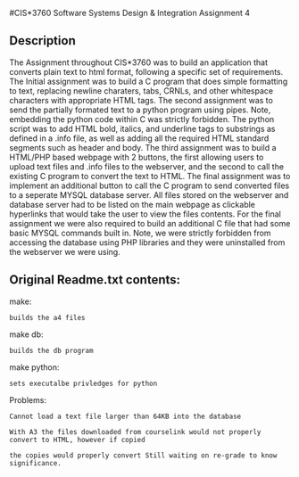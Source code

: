 #CIS*3760 Software Systems Design & Integration Assignment 4

Description
-----------

The Assignment throughout CIS*3760 was to build an application that converts plain text to html format, following a specific set of 
requirements. The Initial assignment was to build a C program that does simple formatting to text, replacing newline charaters, 
tabs, CRNLs, and other whitespace characters with appropriate HTML tags. The second assignment was to send the partially formated 
text to a python program using pipes. Note, embedding the python code within C was strictly forbidden. The python script was to 
add HTML bold, italics, and underline tags to substrings as defined in a .info file, as well as adding all the required HTML 
standard segments such as header and body. The third assignment was to build a HTML/PHP based webpage with 2 buttons, the first 
allowing users to upload text files and .info files to the webserver, and the second to call the existing C program to convert 
the text to HTML. The final assignment was to implement an additional button to call the C program to send converted files to a 
seperate MYSQL database server. All files stored on the webserver and database server had to be listed on the main webpage as 
clickable hyperlinks that would take the user to view the files contents. For the final assignment we were also required to build 
an additional C file that had some basic MYSQL commands built in. Note, we were strictly forbidden from accessing the database 
using PHP libraries and they were uninstalled from the webserver we were using. 


Original Readme.txt contents:
-----------------------------

make:

	builds the a4 files
	
make db:

	builds the db program
	
make python:

	sets executalbe privledges for python
	
	
Problems:

	Cannot load a text file larger than 64KB into the database
	
	With A3 the files downloaded from courselink would not properly convert to HTML, however if copied
	
	the copies would properly convert Still waiting on re-grade to know significance. 
	
